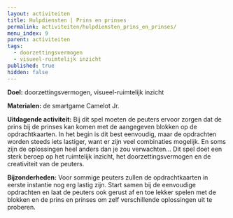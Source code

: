 ```yaml
---
layout: activiteiten
title: Hulpdiensten | Prins en prinses
permalink: activiteiten/hulpdiensten_prins_en_prinses/
menu_index: 9
parent: activiteiten
tags:
  - doorzettingsvermogen
  - visueel-ruimtelijk inzicht
published: true
hidden: false
---
```


**Doel:** doorzettingsvermogen, visueel-ruimtelijk inzicht

<p style="margin-top: 10px;"/>

**Materialen:** de smartgame Camelot Jr.

<p style="margin-top: 10px;"/>

**Uitdagende activiteit:** Bij dit spel moeten de peuters ervoor zorgen dat de prins bij de prinses kan komen met de aangegeven blokken op de opdrachtkaarten. In het begin is dit best eenvoudig, maar de opdrachten worden steeds iets lastiger, want er zijn veel combinaties mogelijk. En soms zijn de oplossingen heel anders dan je zou verwachten… Dit spel doet een sterk beroep op het ruimtelijk inzicht, het doorzettingsvermogen en de creativiteit van de peuters.

<p style="margin-top: 10px;"/>

**Bijzonderheden:** Voor sommige peuters zullen de opdrachtkaarten in eerste instantie nog erg lastig zijn. Start samen bij de eenvoudige opdrachten en laat de peuters ook gerust af en toe lekker spelen met de blokken en de prins en prinses om zelf verschillende oplossingen uit te proberen.
